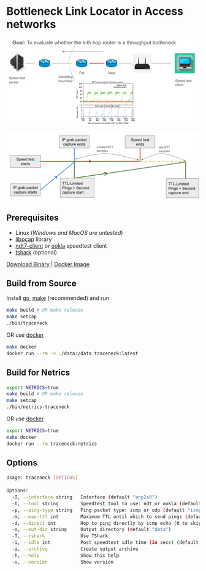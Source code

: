 # Bottleneck Link Locator in Access networks

![Goal](assets/goal.png)

![Implementation](assets/implementation.png)

## Prerequisites

- Linux (*Windows and MacOS are untested*)
- [libpcap](https://github.com/the-tcpdump-group/libpcap) library
- [ndt7-client](https://github.com/m-lab/ndt7-client-go) or [ookla](https://www.speedtest.net/apps/cli) speedtest client
- [tshark](https://tshark.dev/setup/install/) (optional)

[Download Binary](https://github.com/internet-equity/traceneck/releases/latest) |
[Docker Image](https://github.com/internet-equity/traceneck/pkgs/container/traceneck)

## Build from Source

Install [go](https://go.dev/dl/), [make](https://www.gnu.org/software/make/) (recommended) and run

```sh
make build # OR make release
make setcap
./bin/traceneck
```

OR use [docker](https://docs.docker.com/engine/install/)

```sh
make docker
docker run --rm -v ./data:/data traceneck:latest
```

## Build for Netrics

```sh
export NETRICS=true
make build # OR make release
make setcap
./bin/netrics-traceneck
```

OR use [docker](https://docs.docker.com/engine/install/)

```sh
export NETRICS=true
make docker
docker run --rm traceneck:netrics
```

## Options

```sh
Usage: traceneck [OPTIONS]

Options:
  -I, --interface string   Interface (default "enp2s0")
  -t, --tool string        Speedtest tool to use: ndt or ookla (default "ndt")
  -p, --ping-type string   Ping packet type: icmp or udp (default "icmp")
  -m, --max-ttl int        Maximum TTL until which to send pings (default 5)
  -d, --direct int         Hop to ping directly by icmp echo [0 to skip] (default 1)
  -o, --out-dir string     Output directory (default "data")
  -T, --tshark             Use TShark
  -i, --idle int           Post speedtest idle time (in secs) (default 10)
  -a, --archive            Create output archive
  -h, --help               Show this help
  -v, --version            Show version
```
